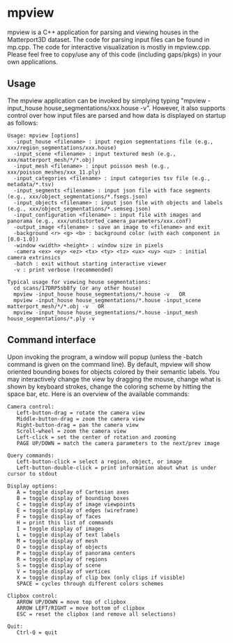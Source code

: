 # mpview

mpview is a C++ application for parsing and viewing houses in the Matterport3D dataset.   The code for parsing input files can be found in mp.cpp.   The code for interactive visualization is mostly in mpview.cpp.  Please feel free to copy/use any of this code (including gaps/pkgs) in your own applications.

## Usage

The mpview application can be invoked by simplying typing "mpview -input_house house_segmentations/xxx.house -v".   However, it also supports control over how input files are parsed and how data is displayed on startup as follows:   

    Usage: mpview [options]
      -input_house <filename> : input region segmentations file (e.g., xxx/region_segmentations/xxx.house)
      -input_scene <filename> : input textured mesh (e.g., xxx/matterport_mesh/*/*.obj)
      -input_mesh <filename> : input poisson mesh (e.g., xxx/poisson_meshes/xxx_11.ply)
      -input_categories <filename> : input categories tsv file (e.g., metadata/*.tsv)
      -input_segments <filename> : input json file with face segments (e.g., xxx/object_segmentations/*.fsegs.json)
      -input_objects <filename> : input json file with objects and labels (e.g., xxx/object_segmentations/*.semseg.json)
      -input_configuration <filename> : input file with images and panorama (e.g., xxx/undistorted_camera_parameters/xxx.conf)
      -output_image <filename> : save an image to <filename> and exit
      -background <r> <g> <b> : background color (with each component in [0.0-1.0])
      -window <width> <height> : window size in pixels
      -camera <ex> <ey> <ez> <tx> <ty> <tz> <ux> <uy> <uz> : initial camera extrinsics
      -batch : exit without starting interactive viewer
      -v : print verbose (recommended)
    
    Typical usage for viewing house segmentations:
      cd scans/17DRP5sb8fy (or any other house)
      mpview -input_house house_segmentations/*.house -v   OR 
      mpview -input_house house_segmentations/*.house -input_scene matterport_mesh/*/*.obj -v   OR
      mpview -input_house house_segmentations/*.house -input_mesh house_segmentations/*.ply -v
    
## Command interface

Upon invoking the program, a window will popup (unless the -batch command is given on the command line).   By default, mpview will show oriented bounding boxes for objects colored by their semantic labels.  You may interactively change the view by dragging the mouse, change what is shown by keyboard strokes, change the coloring scheme by hitting the space bar, etc.   Here is an overview of the available commands:

    Camera control:
       Left-button-drag = rotate the camera view 
       Middle-button-drag = zoom the camera view
       Right-button-drag = pan the camera view
       Scroll-wheel = zoom the camera view
       Left-click = set the center of rotation and zooming
       PAGE UP/DOWN = match the camera parameters to the next/prev image
    
    Query commands:
       Left-button-click = select a region, object, or image
       Left-button-double-click = print information about what is under cursor to stdout
    
    Display options:
       A = toggle display of Cartesian axes
       B = toggle display of bounding boxes
       C = toggle display of image viewpoints
       E = toggle display of edges (wireframe)
       F = toggle display of faces
       H = print this list of commands
       I = toggle display of images
       L = toggle display of text labels
       M = toggle display of mesh
       O = toggle display of objects
       P = toggle display of panorama centers
       R = toggle display of regions
       S = toggle display of scene
       V = toggle display of vertices
       X = toggle display of clip box (only clips if visible)
       SPACE = cycles through different colors schemes
    
    Clipbox control:
       ARROW UP/DOWN = move top of clipbox 
       ARROW LEFT/RIGHT = move bottom of clipbox
       ESC = reset the clipbox (and remove all selections)
    
    Quit:
       Ctrl-Q = quit 
    
